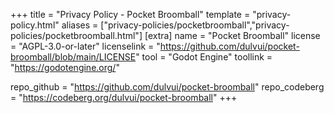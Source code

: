 +++
title = "Privacy Policy - Pocket Broomball"
template = "privacy-policy.html"
aliases = ["privacy-policies/pocketbroomball","privacy-policies/pocketbroomball.html"]
[extra]
name = "Pocket Broomball"
license = "AGPL-3.0-or-later"
licenselink = "https://github.com/dulvui/pocket-broomball/blob/main/LICENSE"
tool = "Godot Engine"
toollink = "https://godotengine.org/"

repo_github = "https://github.com/dulvui/pocket-broomball"
repo_codeberg = "https://codeberg.org/dulvui/pocket-broomball"
+++